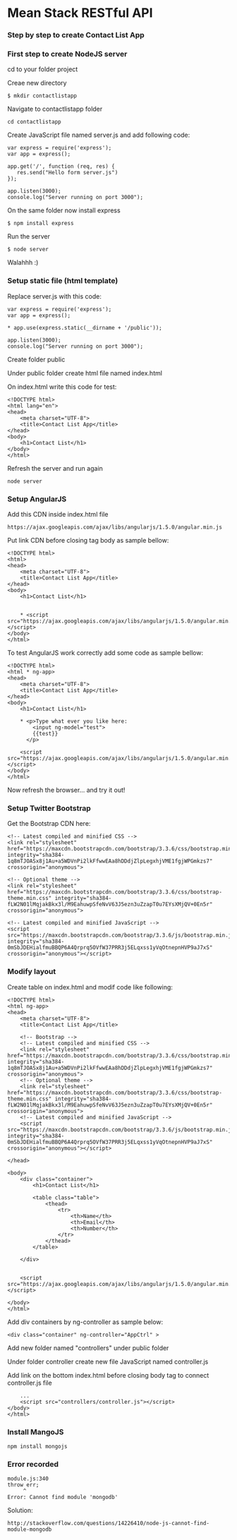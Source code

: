 # Mean Stack RESTful API

### Step by step to create Contact List App

### First step to create NodeJS server

cd to your folder project

Creae new directory

	$ mkdir contactlistapp

Navigate to contactlistapp folder

	cd contactlistapp

Create JavaScript file named server.js and add following code:

	var express = require('express');	
	var app = express();

	app.get('/', function (req, res) {
	   res.send("Hello form server.js")
	});

	app.listen(3000);
	console.log("Server running on port 3000");

On the same folder now install express

	$ npm install express

Run the server

	$ node server

Walahhh :)

### Setup static file (html template)

Replace server.js with this code:

	var express = require('express');
	var app = express();

	* app.use(express.static(__dirname + '/public'));

	app.listen(3000);
	console.log("Server running on port 3000");

Create folder public

Under public folder create html file named index.html

On index.html write this code for test:

	<!DOCTYPE html>
	<html lang="en">
	<head>
	    <meta charset="UTF-8">
	    <title>Contact List App</title>
	</head>
	<body>
	    <h1>Contact List</h1>
	</body>
	</html>

Refresh the server and run again

	node server

### Setup AngularJS

Add this CDN inside index.html file

	https://ajax.googleapis.com/ajax/libs/angularjs/1.5.0/angular.min.js		

Put link CDN before closing tag body as sample bellow:

	<!DOCTYPE html>
	<html>
	<head>
	    <meta charset="UTF-8">
	    <title>Contact List App</title>
	</head>
	<body>
	    <h1>Contact List</h1>


	    * <script src="https://ajax.googleapis.com/ajax/libs/angularjs/1.5.0/angular.min.js"></script>
	</body>
	</html>

To test AngularJS work correctly add some code as sample bellow:

	<!DOCTYPE html>
	<html * ng-app>
	<head>
	    <meta charset="UTF-8">
	    <title>Contact List App</title>
	</head>
	<body>
	    <h1>Contact List</h1>

	    * <p>Type what ever you like here:
	        <input ng-model="test">
	        {{test}}
	      </p>

	    <script src="https://ajax.googleapis.com/ajax/libs/angularjs/1.5.0/angular.min.js"></script>
	</body>
	</html>

Now refresh the browser... and try it out!	

### Setup Twitter Bootstrap

Get the Bootstrap CDN here:

	<!-- Latest compiled and minified CSS -->
	<link rel="stylesheet" href="https://maxcdn.bootstrapcdn.com/bootstrap/3.3.6/css/bootstrap.min.css" integrity="sha384-1q8mTJOASx8j1Au+a5WDVnPi2lkFfwwEAa8hDDdjZlpLegxhjVME1fgjWPGmkzs7" crossorigin="anonymous">

	<!-- Optional theme -->
	<link rel="stylesheet" href="https://maxcdn.bootstrapcdn.com/bootstrap/3.3.6/css/bootstrap-theme.min.css" integrity="sha384-fLW2N01lMqjakBkx3l/M9EahuwpSfeNvV63J5ezn3uZzapT0u7EYsXMjQV+0En5r" crossorigin="anonymous">

	<!-- Latest compiled and minified JavaScript -->
	<script src="https://maxcdn.bootstrapcdn.com/bootstrap/3.3.6/js/bootstrap.min.js" integrity="sha384-0mSbJDEHialfmuBBQP6A4Qrprq5OVfW37PRR3j5ELqxss1yVqOtnepnHVP9aJ7xS" crossorigin="anonymous"></script>

### Modify layout

Create table on index.html and modif code like following:

	<!DOCTYPE html>
	<html ng-app>
	<head>
	    <meta charset="UTF-8">
	    <title>Contact List App</title>

		<!-- Bootstrap -->
	    <!-- Latest compiled and minified CSS -->
		<link rel="stylesheet" href="https://maxcdn.bootstrapcdn.com/bootstrap/3.3.6/css/bootstrap.min.css" integrity="sha384-1q8mTJOASx8j1Au+a5WDVnPi2lkFfwwEAa8hDDdjZlpLegxhjVME1fgjWPGmkzs7" crossorigin="anonymous">
		<!-- Optional theme -->
		<link rel="stylesheet" href="https://maxcdn.bootstrapcdn.com/bootstrap/3.3.6/css/bootstrap-theme.min.css" integrity="sha384-fLW2N01lMqjakBkx3l/M9EahuwpSfeNvV63J5ezn3uZzapT0u7EYsXMjQV+0En5r" crossorigin="anonymous">
		<!-- Latest compiled and minified JavaScript -->
		<script src="https://maxcdn.bootstrapcdn.com/bootstrap/3.3.6/js/bootstrap.min.js" integrity="sha384-0mSbJDEHialfmuBBQP6A4Qrprq5OVfW37PRR3j5ELqxss1yVqOtnepnHVP9aJ7xS" crossorigin="anonymous"></script>

	</head>

	<body>
		<div class="container">
		    <h1>Contact List</h1>

		    <table class="table">
		    	<thead>
		    		<tr>
		    			<th>Name</th>
		    			<th>Email</th>
		    			<th>Number</th>
		    		</tr>
		    	</thead>
		    </table>

		</div>
		

	    <script src="https://ajax.googleapis.com/ajax/libs/angularjs/1.5.0/angular.min.js"></script>

	</body>
	</html>

Add div containers by ng-controller as sample below:

	<div class="container" ng-controller="AppCtrl" >	

Add new folder named "controllers" under public folder

Under folder controller create new file JavaScript named controller.js

Add link on the bottom index.html before closing body tag to connect controller.js file

		...
		<script src="controllers/controller.js"></script>
	</body>
	</html>

### Install MangoJS

	npm install mongojs

### Error recorded 

	module.js:340
    throw err;
         ^
	Error: Cannot find module 'mongodb'

Solution:

	http://stackoverflow.com/questions/14226410/node-js-cannot-find-module-mongodb	